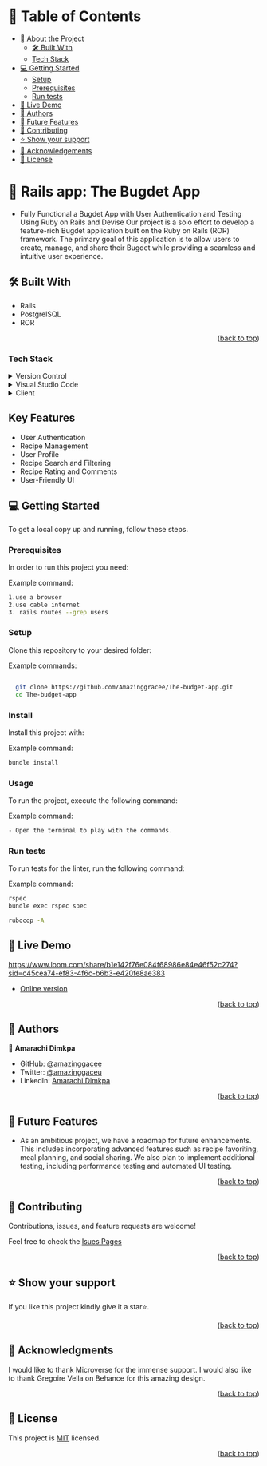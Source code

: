 <a name="readme-top"></a>

<!-- TABLE OF CONTENTS -->

# 📗 Table of Contents

- [📖 About the Project](#about-project)
  - [🛠 Built With](#built-with)
  - [Tech Stack](#tech-stack)
- [💻 Getting Started](#getting-started)
  - [Setup](#setup)
  - [Prerequisites](#prerequisites)
  - [Run tests](#run-tests)
- [🚀 Live Demo](#live-demo)
- [👥 Authors](#authors)
- [🔭 Future Features](#future-features)
- [🤝 Contributing](#contributing)
- [⭐️ Show your support](#support)
- [🙏 Acknowledgements](#acknowledgements)
- [📝 License](#license)

<!-- PROJECT DESCRIPTION -->

# 📖 Rails app: The Bugdet App <a name="about-project"></a>

- Fully Functional a Bugdet App with User Authentication and Testing Using Ruby on Rails and Devise
 Our project is a solo effort to develop a feature-rich Bugdet application built on the Ruby on Rails (ROR) framework. The primary goal of this application is to allow users to create, manage, and share their  Bugdet while providing a seamless and intuitive user experience.

## 🛠 Built With <a name="built-with"></a>

- Rails
- PostgrelSQL
- ROR

<p align="right">(<a href="#readme-top">back to top</a>)</p>

### Tech Stack <a name="tech-stack"></a>

<details>
  <summary>Version Control</summary>
  <ul>
    <li><a href="https://github.com/">Git Hub</a></li>
  </ul>
</details>
<details>
  <summary>Visual Studio Code</summary>
  <ul>
    <li><a href="https://code.visualstudio.com">Visual Studio Code</a></li>
  </ul>
</details>
<details>
  <summary>Client</summary>
  <ul>
    <li><a href="https://html.com/html5/">HTML5</a></li>
    <li><a href="https://www.css3.com/">CSS</a></li>
  </ul>
</details>
 
## Key Features

- User Authentication
- Recipe Management
- User Profile
- Recipe Search and Filtering
- Recipe Rating and Comments
- User-Friendly UI

<!-- GETTING STARTED -->

## 💻 Getting Started <a name="getting-started"></a>

To get a local copy up and running, follow these steps.

### Prerequisites

In order to run this project you need:

Example command:

```sh
1.use a browser
2.use cable internet
3. rails routes --grep users
```

### Setup

Clone this repository to your desired folder:

Example commands:

```sh

  git clone https://github.com/Amazinggracee/The-budget-app.git
  cd The-budget-app


```

### Install

Install this project with:

Example command:

```sh
bundle install
```

### Usage

To run the project, execute the following command:

Example command:

```sh
- Open the terminal to play with the commands.
```

### Run tests

To run tests for the linter, run the following command:

Example command:

```sh
rspec
bundle exec rspec spec
```

```sh
rubocop -A
```
## 🚀 Live Demo <a name="live-demo">
https://www.loom.com/share/b1e142f76e084f68986e84e46f52c274?sid=c45cea74-ef83-4f6c-b6b3-e420fe8ae383
</a>

- [<a href="https://the-budget.onrender.com" target="_blank">Online version</a>](#)

<p align="right">(<a href="#readme-top">back to top</a>)</p>

## 👥 Authors <a name="authors"></a>

👤 **Amarachi Dimkpa**

- GitHub: [@amazinggacee](https://github.com/Amazinggracee)
- Twitter: [@amazinggaceu](https://twitter.com/amazinggraceu)
- LinkedIn: [Amarachi Dimkpa](https://linkedin.com/in/amarachi-dimkpa)


<p align="right">(<a href="#readme-top">back to top</a>)</p>

<!-- FUTURE FEATURES -->

## 🔭 Future Features <a name="future-features"></a>

- As an ambitious project, we have a roadmap for future enhancements. This includes incorporating advanced features such as recipe favoriting, meal planning, and social sharing. We also plan to implement additional testing, including performance testing and automated UI testing.

<p align="right">(<a href="#readme-top">back to top</a>)</p>

<!-- CONTRIBUTING -->

## 🤝 Contributing <a name="contributing"></a>

Contributions, issues, and feature requests are welcome!

Feel free to check the [Isues Pages](https://github.com/Amazinggracee/The-budget-app/issues)

<p align="right">(<a href="#readme-top">back to top</a>)</p>

<!-- SUPPORT -->

## ⭐️ Show your support <a name="support"></a>

If you like this project kindly give it a star⭐️.

<p align="right">(<a href="#readme-top">back to top</a>)</p>

<!-- ACKNOWLEDGEMENTS -->

## 🙏 Acknowledgments <a name="acknowledgements"></a>

I would like to thank Microverse for the immense support.
I would also like to thank  Gregoire Vella on Behance for this amazing design.

<p align="right">(<a href="#readme-top">back to top</a>)</p>

<!-- LICENSE -->

## 📝 License <a name="license"></a>

This project is [MIT](https://github.com/Amazinggracee/The-budget-app/blob/dev/LICENSE) licensed.

<p align="right">(<a href="#readme-top">back to top</a>)</p>
<a name="readme-top"></a>